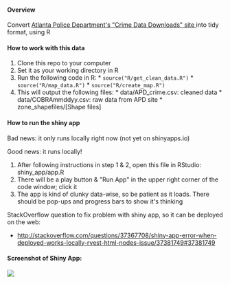 #### Overview
Convert [Atlanta Police Department's "Crime Data Downloads" site ](http://www.atlantapd.org/crimedatadownloads.aspx) into tidy format, using R

#### How to work with this data
   1. Clone this repo to your computer
   2. Set it as your working directory in R
   3. Run the following code in R:
    * ```source("R/get_clean_data.R")```
    * ```source("R/map_data.R")```
    * ```source("R/create_map.R")```
   4. This will output the following files:
    * data/APD_crime.csv: cleaned data
    * data/COBRAmmddyy.csv: raw data from APD site
    * zone_shapefiles/[Shape files]

#### How to run the shiny app
Bad news: it only runs locally right now (not yet on shinyapps.io)

Good news: it runs locally!

1. After following instructions in step 1 & 2, open this file in RStudio: shiny_app/app.R
2. There will be a play button & "Run App" in the upper right corner of the code window; click it
3. The app is kind of clunky data-wise, so be patient as it loads.  There should be pop-ups and progress bars to show it's thinking

StackOverflow question to fix problem with shiny app, so it can be deployed on the web:

* http://stackoverflow.com/questions/37367708/shiny-app-error-when-deployed-works-locally-rvest-html-nodes-issue/37381749#37381749

#### Screenshot of Shiny App:
![](https://raw.githubusercontent.com/codeforatlanta/apd-crime-data/new-data-flow/atlanta%20crime%20explorer.PNG)
